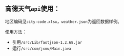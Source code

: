 ## 高德天气`api`使用：

地区编码见`city-code.xlsx`，`weather.json`为返回数据样例。

使用方法：

* 引用`/src/Lib/fastjson-1.2.68.jar`
* 运行`/src/com/jxnu/Main.java`